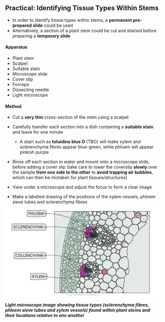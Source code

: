 Practical: Identifying Tissue Types Within Stems
------------------------------------------------

* In order to identify tissue types within stems, a <b>permanent pre-prepared slide</b> could be used
* Alternatively, a section of a plant stem could be cut and stained before preparing a <b>temporary slide</b>

#### Apparatus

* Plant stem
* Scalpel
* Suitable stain
* Microscope slide
* Cover slip
* Forceps
* Dissecting needle
* Light microscope

#### Method

* Cut a <b>very thin</b> cross-section of the stem using a scalpel
* Carefully transfer each section into a dish containing a <b>suitable stain </b>and leave for one minute

  + A stain such as <b>toluidine blue O</b> (TBO) will make xylem and sclerenchyma fibres appear blue-green, while phloem will appear pinkish purple
* Rinse off each section in water and mount onto a microscope slide, before adding a cover slip (take care to lower the coverslip <b>slowly</b> over the sample <b>from one side to the other</b> to <b>avoid trapping air bubbles</b>, which can then be mistaken for plant tissues/structures)
* View under a microscope and adjust the focus to form a clear image
* Make a labelled drawing of the positions of the xylem vessels, phloem sieve tubes and sclerenchyma fibres

![tissue-types-in-a-stem](tissue-types-in-a-stem.png)

<i><b>Light microscope image showing tissue types (sclerenchyma fibres, phloem sieve tubes and xylem vessels) found within plant stems and their locations relative to one another</b></i>